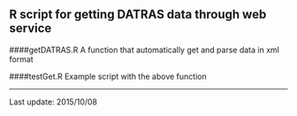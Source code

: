 ## R script for getting DATRAS data through web service

####getDATRAS.R
A function that automatically get and parse data in xml format

####testGet.R
Example script with the above function
 

---
Last update: 2015/10/08